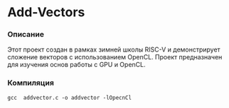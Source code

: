 <h1>Add-Vectors</h1>
<h3>Описание</h3>
Этот проект создан в рамках зимней школы RISC-V и демонстрирует сложение векторов с использованием OpenCL. Проект предназначен для изучения основ работы с GPU и OpenCL.
<h3>Компиляция</h3>

`gcc  addvector.c -o addvector -lOpecnCl`
